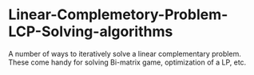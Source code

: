 # Linear-Complemetory-Problem-LCP-Solving-algorithms
A number of ways to iteratively solve a linear complementary problem. These come handy for solving Bi-matrix game, optimization of a LP, etc.
